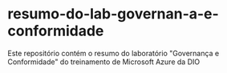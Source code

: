 # resumo-do-lab-governan-a-e-conformidade
Este repositório contém o resumo do laboratório "Governança e Conformidade" do treinamento de Microsoft Azure da DIO
